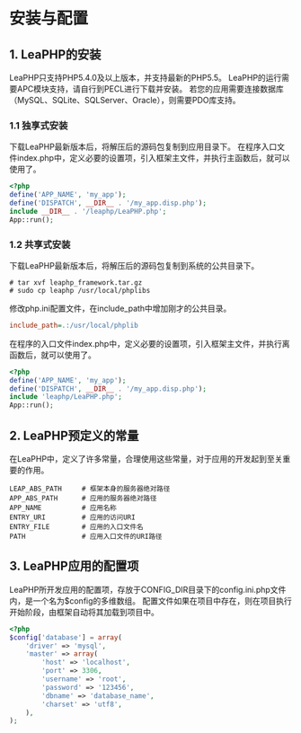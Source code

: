 # 安装与配置 #

## 1. LeaPHP的安装 ##

LeaPHP只支持PHP5.4.0及以上版本，并支持最新的PHP5.5。
LeaPHP的运行需要APC模块支持，请自行到PECL进行下载并安装。
若您的应用需要连接数据库（MySQL、SQLite、SQLServer、Oracle），则需要PDO库支持。

### 1.1 独享式安装 ###

下载LeaPHP最新版本后，将解压后的源码包复制到应用目录下。
在程序入口文件index.php中，定义必要的设置项，引入框架主文件，并执行主函数后，就可以使用了。


```php
<?php
define('APP_NAME', 'my_app');
define('DISPATCH', __DIR__ . '/my_app.disp.php');
include __DIR__ . '/leaphp/LeaPHP.php';
App::run();
```

### 1.2 共享式安装 ###

下载LeaPHP最新版本后，将解压后的源码包复制到系统的公共目录下。

```shell
# tar xvf leaphp_framework.tar.gz
# sudo cp leaphp /usr/local/phplibs
```

修改php.ini配置文件，在include_path中增加刚才的公共目录。

```ini
include_path=.:/usr/local/phplib
```

在程序的入口文件index.php中，定义必要的设置项，引入框架主文件，并执行离函数后，就可以使用了。

```php
<?php
define('APP_NAME', 'my_app');
define('DISPATCH', __DIR__ . '/my_app.disp.php');
include 'leaphp/LeaPHP.php';
App::run();
```

## 2. LeaPHP预定义的常量 ##

在LeaPHP中，定义了许多常量，合理使用这些常量，对于应用的开发起到至关重要的作用。

```
LEAP_ABS_PATH     # 框架本身的服务器绝对路径
APP_ABS_PATH      # 应用的服务器绝对路径
APP_NAME          # 应用名称
ENTRY_URI         # 应用的访问URI
ENTRY_FILE        # 应用的入口文件名
PATH              # 应用入口文件的URI路径
```

## 3. LeaPHP应用的配置项 ##

LeaPHP所开发应用的配置项，存放于CONFIG_DIR目录下的config.ini.php文件内，是一个名为$config的多维数组。
配置文件如果在项目中存在，则在项目执行开始阶段，由框架自动将其加载到项目中。

```php
<?php
$config['database'] = array(
	'driver' => 'mysql',
	'master' => array(
		'host' => 'localhost',
		'port' => 3306,
		'username' => 'root',
		'password' => '123456',
		'dbname' => 'database_name',
		'charset' => 'utf8',
	),
);
```